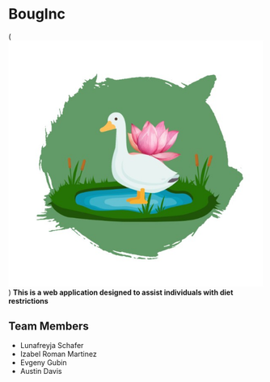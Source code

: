# BougInc
(![Image of BougInc Logo](/Team/Milestone%20One/BougIncLogo.jpg))
**This is a web application designed to assist individuals with diet restrictions**
## Team Members
* Lunafreyja Schafer
* Izabel Roman Martinez
* Evgeny Gubin
* Austin Davis